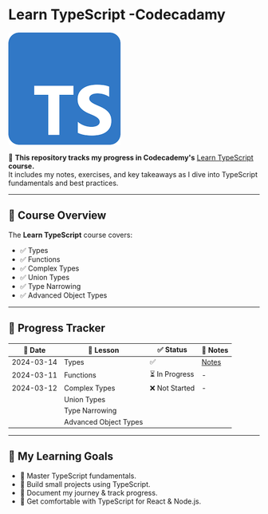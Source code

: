 # **Learn TypeScript -Codecadamy**

![ts-logo](./assets/ts-logo.png)

📌 **This repository tracks my progress in Codecademy's** [Learn TypeScript](https://www.codecademy.com/learn/learn-typescript) **course.**  
It includes my notes, exercises, and key takeaways as I dive into TypeScript fundamentals and best practices.  

---

## **📖 Course Overview**  
The **Learn TypeScript** course covers:  
- ✅ Types
- ✅ Functions  
- ✅ Complex Types  
- ✅ Union Types
- ✅ Type Narrowing
- ✅ Advanced Object Types

---

 

## **🚀 Progress Tracker**

| 📅 Date     | 📖 Lesson              | ✅ Status      | 📝 Notes                                                      |
| ---------- | --------------------- | ------------- | ------------------------------------------------------------ |
| 2024-03-14 | Types                 | ✅             | [Notes](https://github.com/SuvadeepMukherjee/Learn-TypeScript-/tree/main/Types/Notes) |
| 2024-03-11 | Functions             | ⏳ In Progress | -                                                            |
| 2024-03-12 | Complex Types         | ❌ Not Started | -                                                            |
|            | Union Types           |               |                                                              |
|            | Type Narrowing        |               |                                                              |
|            | Advanced Object Types |               |                                                              |

------

## **📝 My Learning Goals**

- 🎯 Master TypeScript fundamentals.
- 🎯 Build small projects using TypeScript.
- 🎯 Document my journey & track progress.
- 🎯 Get comfortable with TypeScript for React & Node.js.

